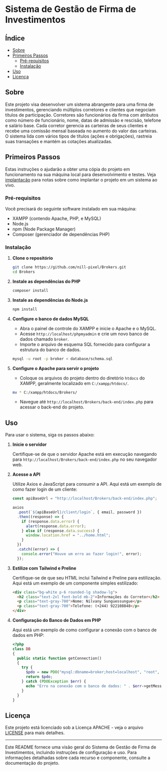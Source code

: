 # Sistema de Gestão de Firma de Investimentos

## Índice

- [Sobre](#sobre)
- [Primeiros Passos](#primeiros-passos)
  - [Pré-requisitos](#pré-requisitos)
  - [Instalação](#instalacao)
- [Uso](#uso)
- [Licença](#licenca)

## Sobre <a name="sobre"></a>

Este projeto visa desenvolver um sistema abrangente para uma firma de investimentos, gerenciando múltiplos corretores e clientes que negociam títulos de participação. Corretores são funcionários da firma com atributos como número de funcionário, nome, datas de admissão e rescisão, telefone e salário base. Cada corretor gerencia as carteiras de seus clientes e recebe uma comissão mensal baseada no aumento do valor das carteiras. O sistema lida com vários tipos de títulos (ações e obrigações), rastreia suas transações e mantém as cotações atualizadas.

## Primeiros Passos <a name="primeiros-passos"></a>

Estas instruções o ajudarão a obter uma cópia do projeto em funcionamento na sua máquina local para desenvolvimento e testes. Veja [implantação](#implantacao) para notas sobre como implantar o projeto em um sistema ao vivo.

### Pré-requisitos <a name="pré-requisitos"></a>

Você precisará do seguinte software instalado em sua máquina:

- XAMPP (contendo Apache, PHP, e MySQL)
- Node.js
- npm (Node Package Manager)
- Composer (gerenciador de dependências PHP)

### Instalação <a name="instalacao"></a>

1. **Clone o repositório**

   ```sh
   git clone https://github.com/nill-pixel/Brokers.git
   cd Brokers
   ```

2. **Instale as dependências do PHP**

   ```sh
   composer install
   ```

3. **Instale as dependências do Node.js**

   ```sh
   npm install
   ```

4. **Configure o banco de dados MySQL**

   - Abra o painel de controle do XAMPP e inicie o Apache e o MySQL.
   - Acesse `http://localhost/phpmyadmin` e crie um novo banco de dados chamado `broker`.
   - Importe o arquivo de esquema SQL fornecido para configurar a estrutura do banco de dados.

   ```sh
   mysql -u root -p broker < database/schema.sql
   ```

5. **Configure o Apache para servir o projeto**

   - Coloque os arquivos do projeto dentro do diretório `htdocs` do XAMPP, geralmente localizado em `C:/xampp/htdocs/`.

   ```sh
   mv * C:/xampp/htdocs/Brokers/
   ```

   - Navegue até `http://localhost/Brokers/back-end/index.php` para acessar o back-end do projeto.


## Uso <a name="uso"></a>

Para usar o sistema, siga os passos abaixo:

1. **Inicie o servidor**

   Certifique-se de que o servidor Apache está em execução navegando para `http://localhost/Brokers/back-end/index.php` no seu navegador web.

2. **Acesse a API**

   Utilize Axios e JavaScript para consumir a API. Aqui está um exemplo de como fazer login de um cliente:

   ```javascript
   const apiBaseUrl = "http://localhost/Brokers/back-end/index.php";

   axios
     .post(`${apiBaseUrl}/client/login`, { email, password })
     .then((response) => {
       if (response.data.error) {
         alert(response.data.error);
       } else if (response.data.success) {
         window.location.href = "../home.html";
       }
     })
     .catch((error) => {
       console.error("Houve um erro ao fazer login!", error);
     });
   ```

3. **Estilize com Tailwind e Preline**

   Certifique-se de que seu HTML inclui Tailwind e Preline para estilização. Aqui está um exemplo de um componente simples estilizado:

   ```html
   <div class="bg-white p-6 rounded-lg shadow-lg">
     <h2 class="text-2xl font-bold mb-2">Informações do Corretor</h2>
     <p class="text-gray-700">Nome: Nilvany Sunguessungue</p>
     <p class="text-gray-700">Telefone: (+244) 922108848</p>
   </div>
   ```

4. **Configuração do Banco de Dados em PHP**

   Aqui está um exemplo de como configurar a conexão com o banco de dados em PHP:

   ```php
   <?php
   class DB
   {
     public static function getConnection()
     {
       try {
         $pdo = new PDO("mysql:dbname=broker;host=localhost", "root", "");
         return $pdo;
       } catch (PDOException $err) {
         echo "Erro na conexão com o banco de dados: " . $err->getMessage();
       }
     }
   }
   ```

## Licença <a name="licenca"></a>

Este projeto está licenciado sob a Licença APACHE - veja o arquivo [LICENSE](LICENSE) para mais detalhes.

---

Este README fornece uma visão geral do Sistema de Gestão de Firma de Investimentos, incluindo instruções de configuração e uso. Para informações detalhadas sobre cada recurso e componente, consulte a documentação do projeto.

